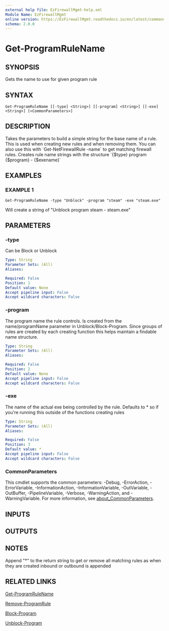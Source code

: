 ```yaml
---
external help file: EzFirewallMgmt-help.xml
Module Name: EzFirewallMgmt
online version: https://EzFirewallMgmt.readthedocs.io/en/latest/commands/Get-ProgramRuleName
schema: 2.0.0
---
```


# Get-ProgramRuleName

## SYNOPSIS
Gets the name to use for given program rule

## SYNTAX

```
Get-ProgramRuleName [[-type] <String>] [[-program] <String>] [[-exe] <String>] [<CommonParameters>]
```

## DESCRIPTION
Takes the parameters to build a simple string for the base name of a rule.
This is used when creating new rules and when removing them. 
You can also use this with \`Get-NetFirewallRule -name\` to get matching firewall rules.
Creates rule name strings with the structure \`{$type} program {$program} - {$exename}\`

## EXAMPLES

### EXAMPLE 1
```
Get-ProgramRuleName -type "Unblock" -program "steam" -exe "steam.exe"
```

Will create a string of "Unblock program steam - steam.exe"

## PARAMETERS

### -type
Can be Block or Unblock

```yaml
Type: String
Parameter Sets: (All)
Aliases:

Required: False
Position: 1
Default value: None
Accept pipeline input: False
Accept wildcard characters: False
```

### -program
The program name the rule controls.
Is created from the name/programName parameter
in Unblock/Block-Program.
Since groups of rules are created by each creating function
this helps maintain a findable name structure.

```yaml
Type: String
Parameter Sets: (All)
Aliases:

Required: False
Position: 2
Default value: None
Accept pipeline input: False
Accept wildcard characters: False
```

### -exe
The name of the actual exe being controlled by the rule.
Defaults to * so if you're running this outside of the functions creating rules

```yaml
Type: String
Parameter Sets: (All)
Aliases:

Required: False
Position: 3
Default value: *
Accept pipeline input: False
Accept wildcard characters: False
```

### CommonParameters
This cmdlet supports the common parameters: -Debug, -ErrorAction, -ErrorVariable, -InformationAction, -InformationVariable, -OutVariable, -OutBuffer, -PipelineVariable, -Verbose, -WarningAction, and -WarningVariable. For more information, see [about_CommonParameters](http://go.microsoft.com/fwlink/?LinkID=113216).

## INPUTS

## OUTPUTS

## NOTES
Append "*" to the return string to get or remove all matching rules as when they are created inbound or outbound is appended

## RELATED LINKS

[Get-ProgramRuleName](https://EzFirewallMgmt.readthedocs.io/en/latest/commands/Get-ProgramRuleName)

[Remove-ProgramRule](https://EzFirewallMgmt.readthedocs.io/en/latest/commands/Remove-ProgramRule)

[Block-Program](https://EzFirewallMgmt.readthedocs.io/en/latest/commands/Block-Program)

[Unblock-Program](https://EzFirewallMgmt.readthedocs.io/en/latest/commands/Unblock-Program)


